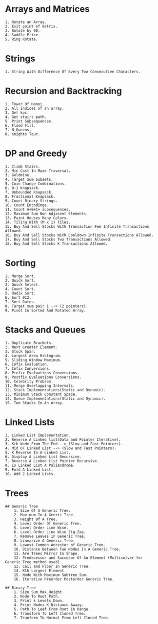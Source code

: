 # Arrays and Matrices
    1. Rotate an Array.
    2. Exit point of matrix.
    3. Rotate by 90.
    4. Saddle Price.
    5. Ring Rotate.

# Strings
    1. String With Difference Of Every Two Consecutive Characters.

# Recursion and Backtracking
    1. Tower Of Hanoi.
    2. All indices of an array.
    3. Get kpc.
    4. Get stairs path.
    5  Print Subsequences.
    6. Flood Fill.
    7. N_Queens.
    8. Knights Tour.

# DP and Greedy
    1. Climb Stairs.
    2. Min Cost In Maze Traversal.
    3. Goldmine.
    4. Target Sum Subsets.
    5. Coin Change Combinations.
    6. 0-1 Knapsack.
    7. Unbounded Knapsack.
    8. Fractional Knapsack.
    9. Count Binary Strings.
    10. Count Encodings.
    11. Count A+B+C+ subsequences.
    12. Maximum Sum Non Adjacent Elements.
    13. Paint Houses Many Colors.
    14. Tiling With (M x 1) Tiles.
    15. Buy And Sell Stocks With Transaction Fee Infinite Transactions Allowed.
    16. Buy And Sell Stocks With Cooldown Infinite Transactions Allowed.
    17. Buy And Sell Stocks Two Transactions Allowed.
    18. Buy And Sell Stocks K Transactions Allowed.
        
# Sorting 
    1. Merge Sort.
    2. Quick Sort.
    3. Quick Select.
    4. Count Sort.
    5. Radix Sort.
    6. Sort 012.
    7. Sort Dates.
    8. Target sum pair 1 --> (2 pointers).
    9. Pivot In Sorted And Rotated Array.

# Stacks and Queues
    1. Duplicate Brackets.
    2. Next Greater Element.
    3. Stock Span.
    4. Largest Area Histogram.
    5. Sliding Window Maximum.
    6. Infix Evaluation.
    7. Infix Conversions. 
    8. Prefix Evaluations Conversions.
    9. Postfix Evaluations Conversions.
    10. Celebrity Problem.
    11. Merge Overlapping Intervals.
    12. Stack Implementations(Static and Dynamic).
    13. Minimum Stack Constant Space.
    14. Queue Implementations(Static and Dynamic).
    15. Two Stacks In An Array.
    
# Linked Lists
    1. Linked List Implementation.
    2. Reverse A Linked list(Data and Pointer Iterative).
    3. Kth Node From The End --> (Slow and Fast Pointers).
    4. Mid OF Linked List --> (Slow and Fast Pointers).
    5. K Reverse In A Linked List.
    6. Display A Linked List Recursive.
    7. Reverse A Linked List Pointer Recursive.
    8. Is Linked List A Paliandrome.
    9. Fold A Linked List.
    10. Add 2 Linked Lists.
    
# Trees
    ## Generic Tree
        1. Size Of A Generic Tree.
        2. Maximum In A Genric Tree.
        3. Height Of A Tree.
        4. Level Order Of Generic Tree.
        5. Level Order Line Wise.
        6. Level Order Line Wise Zig-Zag.
        7. Remove Leaves In Generic Tree. 
        8. Linearize A Generic Tree.
        9. Lowest Common Ancestor of Generic Tree.
        10. Distance Between Two Nodes In A Generic Tree.
        11. Are Trees Mirror In Shape.  
        12. Predecessor and Succesor Of An Element (Multisolver for Generic Tree method used).
        13. Ceil and Floor In Generic Tree.
        14. Kth Largest Element.
        15. Node With Maximum Subtree Sum.
        16. Iterative Preorder Postorder Generic Tree.

    ## Binary Tree
        1. Size Sum Max_Height.
        2. Node To Root Path.
        3. Print k Levels Down.
        4. Print Nodes K Distance Awaay.
        5. Path To Leaf From Root In Range.
        6. Transform To Left Cloned Tree.
        7. Tranform To Normal From Left Cloned Tree.